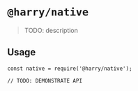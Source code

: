 # `@harry/native`

> TODO: description

## Usage

```
const native = require('@harry/native');

// TODO: DEMONSTRATE API
```
